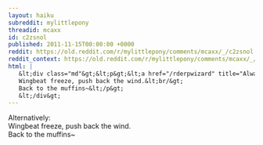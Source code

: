 ```yaml
---
layout: haiku
subreddit: mylittlepony
threadid: mcaxx
id: c2zsnol
published: 2011-11-15T00:00:00 +0000
reddit: https://old.reddit.com/r/mylittlepony/comments/mcaxx/_/c2zsnol
reddit_context: https://old.reddit.com/r/mylittlepony/comments/mcaxx/_/c2zsnol?context=3
html: |
   &lt;div class="md"&gt;&lt;p&gt;&lt;a href="/rderpwizard" title="Always Relevant / Disbelief In Debating / Paper Bag Princess"&gt;&lt;/a&gt; Alternatively:&lt;br/&gt;
   Wingbeat freeze, push back the wind.&lt;br/&gt;
   Back to the muffins~&lt;/p&gt;
   &lt;/div&gt;
---
```


[](/rderpwizard "Always Relevant / Disbelief In Debating / Paper Bag Princess") Alternatively:  
Wingbeat freeze, push back the wind.  
Back to the muffins~